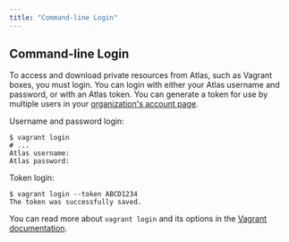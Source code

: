 ```yaml
---
title: "Command-line Login"
---
```

## Command-line Login

To access and download private resources from Atlas, such as Vagrant boxes, you must login. You can login with either your Atlas username and password, or with an Atlas token. You can generate a token for use by multiple users in your [organization's account page](/settings/tokens).

Username and password login:

	$ vagrant login
	# ...
	Atlas username:
	Atlas password:

Token login:

	$ vagrant login --token ABCD1234
	The token was successfully saved.

You can read more about `vagrant login` and its options in the [Vagrant documentation](https://docs.vagrantup.com/v2/cli/login.html). 
